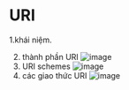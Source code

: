 # URI


1.khái niệm.

2. thành phần URI
   ![image](https://github.com/user-attachments/assets/5d981d63-ab12-41ec-9484-5244f7498eb7)
3. URI schemes
![image](https://github.com/user-attachments/assets/d02e7051-6844-41fe-bd16-74c9922c9d83)
4. các giao thức URI
![image](https://github.com/user-attachments/assets/aade4894-68ea-46f2-9a40-07b0be24266d)
